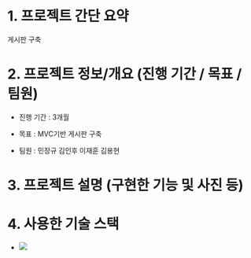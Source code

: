 # 1. 프로젝트 간단 요약
게시판 구축




# 2. 프로젝트 정보/개요 (진행 기간 / 목표 / 팀원)
* 진행 기간 : 3개월

* 목표 : MVC기반 게시판 구축

* 팀원 : 민장규 김인후 이재훈 김용현





# 3. 프로젝트 설명 (구현한 기능 및 사진 등)



# 4. 사용한 기술 스택
- <img src="https://img.shields.io/badge/Spring-6DB33F?style=flat-square&logo=Spring&logoColor=white">